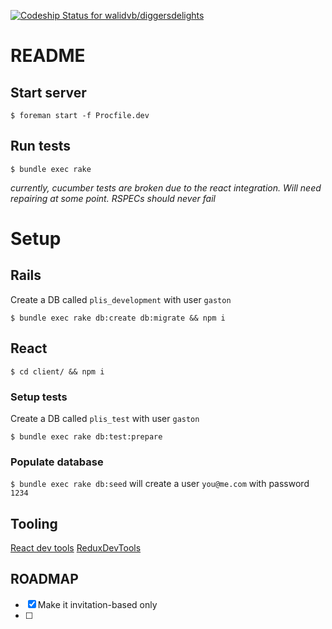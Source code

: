 [ ![Codeship Status for walidvb/diggersdelights](https://app.codeship.com/projects/b5a8a970-b073-0135-e1c4-524e5d7cafd3/status?branch=master)](https://app.codeship.com/projects/257676)

# README

## Start server
`$ foreman start -f Procfile.dev`

## Run tests
`$ bundle exec rake`

_currently, cucumber tests are broken due to the react integration. Will need repairing at some point. RSPECs should never fail_

# Setup


## Rails
Create a DB called `plis_development` with user `gaston`

`$ bundle exec rake db:create db:migrate && npm i`

## React
```$ cd client/ && npm i```

### Setup tests
Create a DB called `plis_test` with user `gaston`

`$ bundle exec rake db:test:prepare`

### Populate database
`$ bundle exec rake db:seed` will create a user `you@me.com` with password `1234`

## Tooling

[React dev tools](https://chrome.google.com/webstore/detail/react-developer-tools/fmkadmapgofadopljbjfkapdkoienihi?hl=en)
[ReduxDevTools](https://chrome.google.com/webstore/detail/redux-devtools/lmhkpmbekcpmknklioeibfkpmmfibljd?hl=en)


## ROADMAP
 
 - [X] Make it invitation-based only
 - [ ] 
